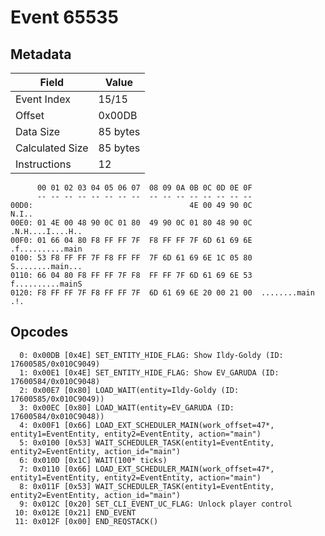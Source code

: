 # Event 65535

## Metadata

| Field           | Value    |
|-----------------|----------|
| Event Index     | 15/15    |
| Offset          | 0x00DB   |
| Data Size       | 85 bytes |
| Calculated Size | 85 bytes |
| Instructions    | 12       |

```
      00 01 02 03 04 05 06 07  08 09 0A 0B 0C 0D 0E 0F
      -- -- -- -- -- -- -- --  -- -- -- -- -- -- -- --
00D0:                                   4E 00 49 90 0C             N.I..
00E0: 01 4E 00 48 90 0C 01 80  49 90 0C 01 80 48 90 0C  .N.H....I....H..
00F0: 01 66 04 80 F8 FF FF 7F  F8 FF FF 7F 6D 61 69 6E  .f..........main
0100: 53 F8 FF FF 7F F8 FF FF  7F 6D 61 69 6E 1C 05 80  S........main...
0110: 66 04 80 F8 FF FF 7F F8  FF FF 7F 6D 61 69 6E 53  f..........mainS
0120: F8 FF FF 7F F8 FF FF 7F  6D 61 69 6E 20 00 21 00  ........main .!.
```

## Opcodes

```
  0: 0x00DB [0x4E] SET_ENTITY_HIDE_FLAG: Show Ildy-Goldy (ID: 17600585/0x010C9049)
  1: 0x00E1 [0x4E] SET_ENTITY_HIDE_FLAG: Show EV_GARUDA (ID: 17600584/0x010C9048)
  2: 0x00E7 [0x80] LOAD_WAIT(entity=Ildy-Goldy (ID: 17600585/0x010C9049))
  3: 0x00EC [0x80] LOAD_WAIT(entity=EV_GARUDA (ID: 17600584/0x010C9048))
  4: 0x00F1 [0x66] LOAD_EXT_SCHEDULER_MAIN(work_offset=47*, entity1=EventEntity, entity2=EventEntity, action="main")
  5: 0x0100 [0x53] WAIT_SCHEDULER_TASK(entity1=EventEntity, entity2=EventEntity, action_id="main")
  6: 0x010D [0x1C] WAIT(100* ticks)
  7: 0x0110 [0x66] LOAD_EXT_SCHEDULER_MAIN(work_offset=47*, entity1=EventEntity, entity2=EventEntity, action="main")
  8: 0x011F [0x53] WAIT_SCHEDULER_TASK(entity1=EventEntity, entity2=EventEntity, action_id="main")
  9: 0x012C [0x20] SET_CLI_EVENT_UC_FLAG: Unlock player control
 10: 0x012E [0x21] END_EVENT
 11: 0x012F [0x00] END_REQSTACK()
```
